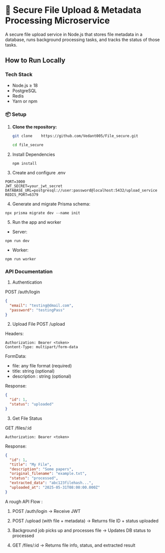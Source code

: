 # 📁 Secure File Upload & Metadata Processing Microservice

A secure file upload service in Node.js that stores file metadata in a database, runs background processing tasks, and tracks the status of those tasks.

## How to Run Locally

### Tech Stack

- Node.js ≥ 18
- PostgreSQL
- Redis
- Yarn or npm

### 📦 Setup

1. **Clone the repository:**

   ```bash
   git clone    https://github.com/Vedant005/File_secure.git

   cd file_secure
   ```

2. Install Dependencies

   ```
   npm install
   ```

3. Create and configure .env

```
PORT=3000
JWT_SECRET=your_jwt_secret
DATABASE_URL=postgresql://user:password@localhost:5432/upload_service
REDIS_PORT=6379
```

4. Generate and migrate Prisma schema:

```
npx prisma migrate dev --name init
```

5. Run the app and worker

- Server:

```
npm run dev
```

- Worker:

```
npm run worker
```

### API Documentation

1.  Authentication

POST /auth/login

```json
{
  "email": "testing@dmail.com",
  "password": "testingPass"
}
```

2.  Upload File
    POST /upload

Headers:

```
Authorization: Bearer <token>
Content-Type: multipart/form-data
```

FormData:

- file: any file format (required)
- title: string (optional)
- description : string (optional)

Response:

```json
{
  "id": 1,
  "status": "uploaded"
}
```

3. Get File Status

GET /files/:id

```
Authorization: Bearer <token>
```

Response:

```json
{
  "id": 1,
  "title": "My File",
  "description": "Some papers",
  "original_filename": "example.txt",
  "status": "processed",
  "extracted_data": "abc123filehash...",
  "uploaded_at": "2025-05-31T08:00:00.000Z"
}
```

A rough API Flow :

1. POST /auth/login
   → Receive JWT

2. POST /upload (with file + metadata)
   → Returns file ID + status uploaded

3. Background job picks up and processes file
   → Updates DB status to processed

4. GET /files/:id
   → Returns file info, status, and extracted result
